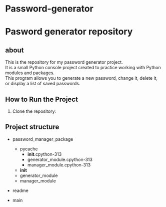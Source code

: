 # Password-generator

# Pasword generator repository

## about 

This is the repository for my password generator project.  
It is a small Python console project created to practice working with Python modules and packages.  
This program allows you to generate a new password, change it, delete it, or display a list of saved passwords.


## How to Run the Project

1. Clone the repository:

## Project structure

- password_manager_package
    - pycache 
        - __init__.cpython-313 
        - generator_module.cpython-313
        - manager_module.cpython-313
    - __init__
    - generator_module 
    - manager_module 

- readme
- main
